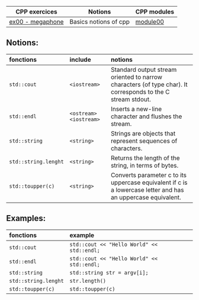 | CPP exercices |     Notions    | CPP modules |
|----------|----------|----------|
| [ex00 - megaphone](https://github.com/Elwoll/r4-cpp/tree/main/module_00/ex00) | Basics notions of cpp  | [module00](https://github.com/Elwoll/r4-cpp/tree/main/module_00) |

Notions: 
---

|fonctions|include|notions|
:--|:--|:--
|`std::cout`| `<iostream>` | Standard output stream oriented to narrow characters (of type char). It corresponds to the C stream stdout. |
|`std::endl` |`<ostream> <iostream>`| Inserts a new-line character and flushes the stream. |
|`std::string` | `<string>` | Strings are objects that represent sequences of characters.|
|`std::string.lenght` | `<string>` | Returns the length of the string, in terms of bytes.</br>|
|`std::toupper(c)`| `<string>` | Converts parameter c to its uppercase equivalent if c is a lowercase letter and has an uppercase equivalent. </br> |

Examples:
---
| fonctions | example |
:--|:--
`std::cout` | `std::cout << "Hello World" << std::endl;`                               
`std::endl`  | `std::cout << "Hello World" << std::endl;`
`std::string`  | `std::string str = argv[i];`
`std::string.lenght` | `str.length()`
`std::toupper(c)` | `std::toupper(c)`


